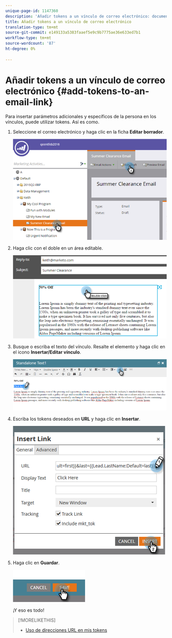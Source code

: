 ```yaml
---
unique-page-id: 1147360
description: 'Añadir tokens a un vínculo de correo electrónico: documentos de marketing: documentación del producto'
title: Añadir tokens a un vínculo de correo electrónico
translation-type: tm+mt
source-git-commit: e149133a5383faaef5e9c9b7775ae36e633ed7b1
workflow-type: tm+mt
source-wordcount: '87'
ht-degree: 0%

---
```



# Añadir tokens a un vínculo de correo electrónico {#add-tokens-to-an-email-link}

Para insertar parámetros adicionales y específicos de la persona en los vínculos, puede utilizar tokens. Así es como.

1. Seleccione el correo electrónico y haga clic en la ficha **Editar borrador**.

   ![](assets/one.png)

1. Haga clic con el doble en un área editable.

   ![](assets/two.png)

1. Busque o escriba el texto del vínculo. Resalte el elemento y haga clic en el icono **Insertar/Editar vínculo**.

   ![](assets/three.png)

1. Escriba los tokens deseados en **URL** y haga clic en **Insertar**.

   ![](assets/four.png)

1. Haga clic en **Guardar**.

   ![](assets/five.png)

   ¡Y eso es todo!

>[!MORELIKETHIS]
>
>* [Uso de direcciones URL en mis tokens](using-urls-in-my-tokens.md)

>



